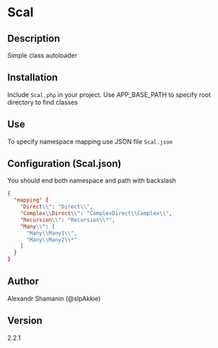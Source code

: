 # Scal

## Description

Simple class autoloader

## Installation

Include `Scal.php` in your project.
Use APP_BASE_PATH to specify root directory to find classes

## Use

To specify namespace mapping use JSON file `Scal.json`

## Configuration (Scal.json)

You should end both namespace and path with backslash

```json
{
  "mapping" {
    "Direct\\": "Direct\\",
    "Complex\\Direct\\": "ComplexDirect\\Complex\\",
    "Recursion\\": "Recursion\\*",
    "Many\\": [
      "Many\\Many1\\",
      "Many\\Many2\\*"
    ]
  }
}
```

## Author

Alexandr Shamanin (@slpAkkie)

## Version

2.2.1
